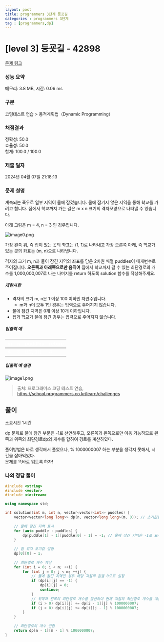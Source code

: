 ```yaml
---
layout: post
title: programmers 3단계 등굣길
categories : programmers 3단계
tag : [programmers,dp]
---
```


<style>
    table, th, td {
        color: white;
    }
</style>

# [level 3] 등굣길 - 42898 

[문제 링크](https://school.programmers.co.kr/learn/courses/30/lessons/42898) 

### 성능 요약

메모리: 3.8 MB, 시간: 0.06 ms

### 구분

코딩테스트 연습 > 동적계획법（Dynamic Programming）

### 채점결과

정확성: 50.0<br/>효율성: 50.0<br/>합계: 100.0 / 100.0

### 제출 일자

2024년 04월 07일 21:18:13

### 문제 설명

<p data-sider-select-id="6016e429-0837-49df-b348-02ab2a9a5e8e">계속되는 폭우로 일부 지역이 물에 잠겼습니다. 물에 잠기지 않은 지역을 통해 학교를 가려고 합니다. 집에서 학교까지 가는 길은 m x n 크기의 격자모양으로 나타낼 수 있습니다. </p>

<p data-sider-select-id="c3debd57-f106-494b-9944-4801c6845e43">아래 그림은 m = 4, n = 3 인 경우입니다.</p>

<p><img src="https://grepp-programmers.s3.amazonaws.com/files/ybm/056f54e618/f167a3bc-e140-4fa8-a8f8-326a99e0f567.png" title="" alt="image0.png"></p>

<p data-sider-select-id="73fb85fc-24c7-478a-a4b3-b18e9333f8e8">가장 왼쪽 위, 즉 집이 있는 곳의 좌표는 (1, 1)로 나타내고 가장 오른쪽 아래, 즉 학교가 있는 곳의 좌표는 (m, n)으로 나타냅니다. </p>

<p data-sider-select-id="cbe93536-bd2f-4cb1-b344-be8008eb99c0">격자의 크기 m, n과 물이 잠긴 지역의 좌표를 담은 2차원 배열 puddles이 매개변수로 주어집니다. <strong>오른쪽과 아래쪽으로만 움직여</strong> 집에서 학교까지 갈 수 있는 최단경로의 개수를 1,000,000,007로 나눈 나머지를 return 하도록 solution 함수를 작성해주세요.</p>

<h5>제한사항</h5>

<ul>
<li data-sider-select-id="24ee57eb-3cd2-4596-b3e6-07736b602415">격자의 크기 m, n은 1 이상 100 이하인 자연수입니다.

<ul>
<li data-sider-select-id="f96dfd64-b37f-40f9-89d8-b15716b4d259">m과 n이 모두 1인 경우는 입력으로 주어지지 않습니다.</li>
</ul></li>
<li>물에 잠긴 지역은 0개 이상 10개 이하입니다.</li>
<li>집과 학교가 물에 잠긴 경우는 입력으로 주어지지 않습니다.</li>
</ul>

<h5>입출력 예</h5>
<table class="table">
        <thead><tr>
<th>m</th>
<th>n</th>
<th>puddles</th>
<th>return</th>
</tr>
</thead>
        <tbody><tr>
<td data-sider-select-id="8164473c-b050-435d-81fa-c4bb988884a0">4</td>
<td data-sider-select-id="c9dcea09-a80a-4f50-b06d-6dcc6e1d8638">3</td>
<td>[[2, 2]]</td>
<td>4</td>
</tr>
</tbody>
      </table>
<h5>입출력 예 설명</h5>

<p><img src="https://grepp-programmers.s3.amazonaws.com/files/ybm/32c67958d5/729216f3-f305-4ad1-b3b0-04c2ba0b379a.png" title="" alt="image1.png"></p>


> 출처: 프로그래머스 코딩 테스트 연습, https://school.programmers.co.kr/learn/challenges

## 풀이

소요시간 1시간

dp 문제로 물에 잠긴 부분은 -1로 선언해주고, 오른쪽과 왼쪽으로만 이동 가능하므로 왼쪽과 위쪽의 최단경로dp의 개수를 합하여 경로를 계산하였다.

풀이방법은 바로 생각해서 풀었으나, % 1000000007 하는 부분을 생각지 못해서, 시간을 잡아먹었다.   
문제를 똑바로 읽도록 하자!

### 나의 정답 풀이

```c++
#include <string>
#include <vector>
#include <iostream>

using namespace std;

int solution(int m, int n, vector<vector<int>> puddles) {
    vector<vector<long long>> dp(n, vector<long long>(m, 0)); // 초기값을 0으로 설정
    
    // 물에 잠긴 지역 표시
    for (auto puddle : puddles) {
        dp[puddle[1] - 1][puddle[0] - 1] = -1; // 물에 잠긴 지역은 -1로 표시
    }
    
    // 집 위치 초기값 설정
    dp[0][0] = 1;
    
    // 최단경로 개수 계산
    for (int i = 0; i < n; ++i) {
        for (int j = 0; j < m; ++j) {
            // 물에 잠긴 지역인 경우 해당 지점의 값을 0으로 설정
            if (dp[i][j] == -1) {
                dp[i][j] = 0;
                continue;
            }
            // 위쪽과 왼쪽의 최단경로 개수를 합산하여 현재 지점의 최단경로 개수를 계산
            if (i > 0) dp[i][j] += dp[i - 1][j] % 1000000007;
            if (j > 0) dp[i][j] += dp[i][j - 1] % 1000000007;
        }
    }
    
    // 최단경로의 개수 반환
    return dp[n - 1][m - 1] % 1000000007;
}
```   
